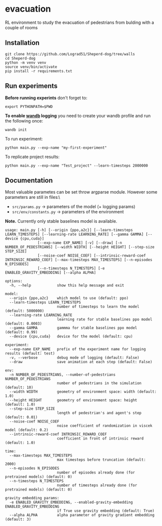 # evacuation

RL environment to study the evacuation of pedestrians from bulding with a couple of rooms
## Installation

```
git clone https://github.com/Lograd51/Sheperd-dog/tree/walls
cd Sheperd-dog
python -m venv venv
source venv/bin/activate
pip install -r requirements.txt
```

## Run experiments

**Before running experints** don't forget to:

```
export PYTHONPATH=$PWD
```
**To enable [wandb](https://wandb.ai/site) logging** you need to create your wandb profile and run the following once:
```
wandb init
```

To run experiment:
```
python main.py --exp-name "my-first-experiment"
```

To replicate project results:
```
python main.py --exp-name "Test_project" --learn-timesteps 2000000
```

## Documentation

Most valuable parametes can be set throw argparse module. However some parameters are still in files:\
- `src/params.py` $\rightarrow$ parameters of the model (+ logging params)
- `src/env/constants.py` $\rightarrow$ parameters of the environment

**Note.** Currently only stable baselines model is available.

```
usage: main.py [-h] [--origin {ppo,a2c}] [--learn-timesteps LEARN_TIMESTEPS] [--learning-rate LEARNING_RATE] [--gamma GAMMA] [--device {cpu,cuda}]
               [--exp-name EXP_NAME] [-v] [--draw] [-n NUMBER_OF_PEDESTRIANS] [--width WIDTH] [--height HEIGHT] [--step-size STEP_SIZE]
               [--noise-coef NOISE_COEF] [--intrinsic-reward-coef INTRINSIC_REWARD_COEF] [--max-timesteps MAX_TIMESTEPS] [--n-episodes N_EPISODES]
               [--n-timesteps N_TIMESTEPS] [-e ENABLED_GRAVITY_EMBEDDING] [--alpha ALPHA]

options:
  -h, --help            show this help message and exit

model:
  --origin {ppo,a2c}    which model to use (default: ppo)
  --learn-timesteps LEARN_TIMESTEPS
                        number of timesteps to learn the model (default: 5000000)
  --learning-rate LEARNING_RATE
                        learning rate for stable baselines ppo model (default: 0.0003)
  --gamma GAMMA         gammma for stable baselines ppo model (default: 0.99)
  --device {cpu,cuda}   device for the model (default: cpu)

experiment:
  --exp-name EXP_NAME   prefix of the experiment name for logging results (default: test)
  -v, --verbose         debug mode of logging (default: False)
  --draw                save animation at each step (default: False)

env:
  -n NUMBER_OF_PEDESTRIANS, --number-of-pedestrians NUMBER_OF_PEDESTRIANS
                        number of pedestrians in the simulation (default: 10)
  --width WIDTH         geometry of environment space: width (default: 1.0)
  --height HEIGHT       geometry of environment space: height (default: 1.0)
  --step-size STEP_SIZE
                        length of pedestrian's and agent's step (default: 0.01)
  --noise-coef NOISE_COEF
                        noise coefficient of randomization in viscek model (default: 0.2)
  --intrinsic-reward-coef INTRINSIC_REWARD_COEF
                        coefficient in front of intrinsic reward (default: 1.0)

time:
  --max-timesteps MAX_TIMESTEPS
                        max timesteps before truncation (default: 2000)
  --n-episodes N_EPISODES
                        number of episodes already done (for pretrained models) (default: 0)
  --n-timesteps N_TIMESTEPS
                        number of timesteps already done (for pretrained models) (default: 0)

gravity embedding params:
  -e ENABLED_GRAVITY_EMBEDDING, --enabled-gravity-embedding ENABLED_GRAVITY_EMBEDDING
                        if True use gravity embedding (default: True)
  --alpha ALPHA         alpha parameter of gravity gradient embedding (default: 3)
```
